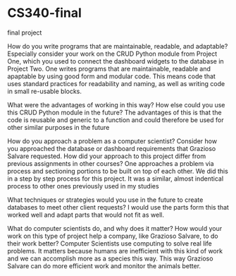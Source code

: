 # CS340-final
final project


How do you write programs that are maintainable, readable, and adaptable? Especially consider your work on the CRUD Python module from Project One, which you used to connect the dashboard widgets to the database in Project Two.
One writes programs that are maintainable, readable and apaptable by using good form and modular code. This means code that uses standard practices for readability and naming, as well as writing code in small re-usable blocks.

What were the advantages of working in this way? How else could you use this CRUD Python module in the future?
The advantages of this is that the code is reusable and generic to a function and could therefore be used for other similar purposes in the future

How do you approach a problem as a computer scientist? Consider how you approached the database or dashboard requirements that Grazioso Salvare requested. How did your approach to this project differ from previous assignments in other courses? 
One approaches a problem via process and sectioning portions to be built on top of each other. We did this in a step by step process for this project. It was a similar, almost indentical process to other ones previously used in my studies

What techniques or strategies would you use in the future to create databases to meet other client requests?
I would use the parts form this that worked well and adapt parts that would not fit as well. 


What do computer scientists do, and why does it matter? How would your work on this type of project help a company, like Grazioso Salvare, to do their work better?
Computer Scientists use computing to solve real life problems. It matters because humans are inefficient with this kind of work and we can accomplish more as a species this way. This way Grazioso Salvare can do more efficient work and monitor the animals better. 
